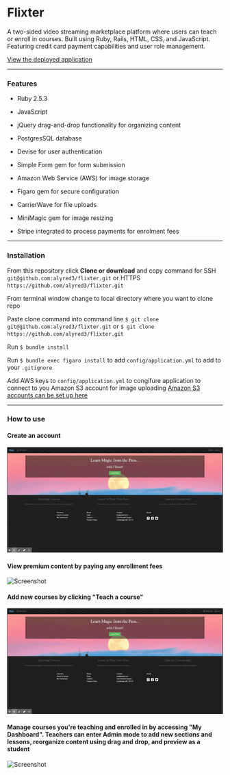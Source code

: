 # Flixter

A two-sided video streaming marketplace platform where users can teach or enroll in courses. Built using Ruby, Rails, HTML, CSS, and JavaScript. Featuring credit card payment capabilities and user role management.


[View the deployed application](https://flixter-alyssa-redman.herokuapp.com/)

____________

### Features

* Ruby 2.5.3

* JavaScript

* jQuery drag-and-drop functionality for organizing content

* PostgresSQL database

* Devise for user authentication

* Simple Form gem for form submission

* Amazon Web Service (AWS) for image storage

* Figaro gem for secure configuration

* CarrierWave for file uploads

* MiniMagic gem for image resizing

* Stripe integrated to process payments for enrolment fees

_____________

### Installation

From this repository click <b>Clone or download</b> and copy command for SSH `git@github.com:alyred3/flixter.git` or HTTPS `https://github.com/alyred3/flixter.git`

From terminal window change to local directory where you want to clone repo

Paste clone command into command line `$ git clone git@github.com:alyred3/flixter.git` or `$ git clone https://github.com/alyred3/flixter.git`

Run `$ bundle install`

Run `$ bundle exec figaro install` to add `config/application.yml`  to add to your `.gitignore`

Add AWS keys to `config/application.yml` to congifure application to connect to you Amazon S3 account for image uploading
[Amazon S3 accounts can be set up here](https://docs.aws.amazon.com/AmazonS3/latest/gsg/SigningUpforS3.html)


____________

### How to use

#### Create an account
![Screenshot](app/assets/images/signup.gif)


#### View premium content by paying any enrollment fees
![Screenshot](app/assets/images/enroll.gif)


#### Add new courses by clicking "Teach a course"
![Screenshot](app/assets/images/teach.gif)

#### Manage courses you're teaching and enrolled in by accessing "My Dashboard". Teachers can enter Admin mode to add new sections and lessons, reorganize content using drag and drop, and preview as a student<br /> 
![Screenshot](app/assets/images/dashboard.gif)

